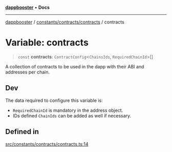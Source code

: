 [**dappbooster**](../../../../README.md) • **Docs**

***

[dappbooster](../../../../modules.md) / [constants/contracts/contracts](../README.md) / contracts

# Variable: contracts

> `const` **contracts**: `ContractConfig`\<`ChainsIds`, `RequiredChainId`\>[]

A collection of contracts to be used in the dapp with their ABI and addresses per chain.

## Dev

The data required to configure this variable is:
 - `RequiredChainId` is mandatory in the address object.
 - IDs defined `ChainIds` can be added as well if necessary.

## Defined in

[src/constants/contracts/contracts.ts:14](https://github.com/bootnodedev/dAppBooster/blob/f016c1ebca45f77d0633b6815de7286e523f8f20/src/constants/contracts/contracts.ts#L14)
